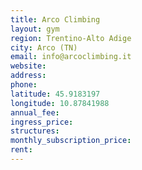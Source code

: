 ```yaml
---
title: Arco Climbing
layout: gym
region: Trentino-Alto Adige
city: Arco (TN)
email: info@arcoclimbing.it
website: 
address: 
phone: 
latitude: 45.9183197
longitude: 10.87841988
annual_fee: 
ingress_price: 
structures: 
monthly_subscription_price: 
rent: 
---
```


